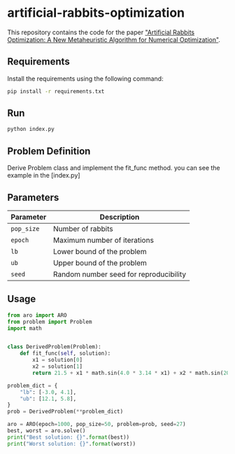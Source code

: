 # artificial-rabbits-optimization

This repository contains the code for the paper ["Artificial Rabbits Optimization: A New Metaheuristic Algorithm for Numerical Optimization"](https://doi.org/10.1016/j.engappai.2022.105082).

## Requirements

Install the requirements using the following command:

```bash
pip install -r requirements.txt
```

## Run

```bash
python index.py
```

## Problem Definition

Derive Problem class and implement the fit_func method. you can see the example in the [index.py]

## Parameters

| Parameter  | Description                            |
| ---------- | -------------------------------------- |
| `pop_size` | Number of rabbits                      |
| `epoch`    | Maximum number of iterations           |
| `lb`       | Lower bound of the problem             |
| `ub`       | Upper bound of the problem             |
| `seed`     | Random number seed for reproducibility |

## Usage

```python
from aro import ARO
from problem import Problem
import math


class DerivedProblem(Problem):
    def fit_func(self, solution):
        x1 = solution[0]
        x2 = solution[1]
        return 21.5 + x1 * math.sin(4.0 * 3.14 * x1) + x2 * math.sin(20.0 * 3.14 * x2)

problem_dict = {
    "lb": [-3.0, 4.1],
    "ub": [12.1, 5.8],
}
prob = DerivedProblem(**problem_dict)

aro = ARO(epoch=1000, pop_size=50, problem=prob, seed=27)
best, worst = aro.solve()
print("Best solution: {}".format(best))
print("Worst solution: {}".format(worst))

```
